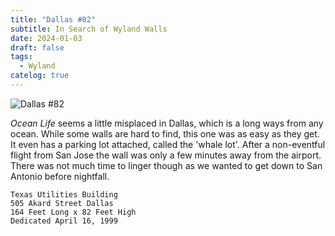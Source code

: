 ```yaml
---
title: "Dallas #82"
subtitle: In Search of Wyland Walls
date: 2024-01-03
draft: false
tags:
  - Wyland
catelog: true
---
```



![Dallas #82](../images/82-dallas.jpg)

_Ocean Life_ seems a little misplaced in Dallas, which is a long ways from any ocean. While some walls are hard to find, this one was as easy as they get. It even has a parking lot attached, called the 'whale lot'. After a non-eventful flight from San Jose the wall was only a few minutes away from the airport. There was not much time to linger though as we wanted to get down to San Antonio before nightfall.

```
Texas Utilities Building
505 Akard Street Dallas
164 Feet Long x 82 Feet High
Dedicated April 16, 1999
```
